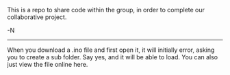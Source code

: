 This is a repo to share code within the group, in order to complete our collaborative project.

-N


--------------------------------------------------------

When you download a .ino file and first open it, it will initially error, asking you to create a sub folder. Say yes, and it will be able to load. You can also just view the file online here.
